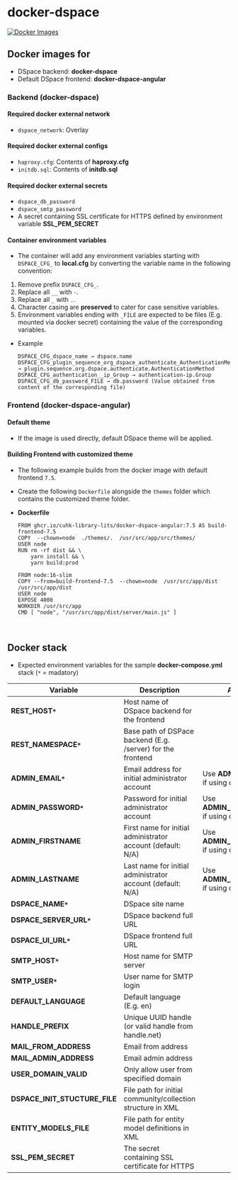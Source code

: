 # docker-dspace
[![Docker Images](https://github.com/cuhk-library-lits/docker-dspace/actions/workflows/deploy.yml/badge.svg)](https://github.com/cuhk-library-lits/docker-dspace/actions/workflows/deploy.yml)

## Docker images for
- DSpace backend: **docker-dspace**
- Default DSpace frontend: **docker-dspace-angular**

### Backend (docker-dspace)

#### Required docker external network
- `dspace_network`: Overlay

#### Required docker external configs
- `haproxy.cfg`: Contents of **haproxy.cfg**
- `initdb.sql`: Contents of **initdb.sql**

#### Required docker external secrets
- `dspace_db_password`
- `dspace_smtp_password`
- A secret containing SSL certificate for HTTPS defined by environment variable **SSL_PEM_SECRET**

#### Container environment variables
- The container will add any environment variables starting with `DSPACE_CFG_` to **local.cfg** by converting the variable name in the following convention:
1. Remove prefix `DSPACE_CFG_`.
2. Replace all `__` with `-`.
3. Replace all `_` with `.`.
4. Character casing are **preserved** to cater for case sensitive variables.
5. Environment variables ending with `_FILE` are expected to be files (E.g. mounted via docker secret) containing the value of the corresponding variables.

- Example
  ```
  DSPACE_CFG_dspace_name → dspace.name
  DSPACE_CFG_plugin_sequence_org_dspace_authenticate_AuthenticationMethod → plugin.sequence.org.dspace.authenticate.AuthenticationMethod
  DSPACE_CFG_authentication__ip_Group → authentication-ip.Group
  DSPACE_CFG_db_password_FILE → db.password (Value obtained from content of the corresponding file)
  ```

### Frontend (docker-dspace-angular)

#### Default theme
- If the image is used directly, default DSpace theme will be applied.

#### Building Frontend with customized theme

- The following example builds from the docker image with default frontend `7.5`.
- Create the following `Dockerfile` alongside the `themes` folder which contains the customized theme folder.

- **Dockerfile**
  ```
  FROM ghcr.io/cuhk-library-lits/docker-dspace-angular:7.5 AS build-frontend-7.5
  COPY  --chown=node  ./themes/.  /usr/src/app/src/themes/
  USER node
  RUN rm -rf dist && \
      yarn install && \
      yarn build:prod

  FROM node:16-slim
  COPY --from=build-frontend-7.5  --chown=node  /usr/src/app/dist  /usr/src/app/dist
  USER node
  EXPOSE 4000
  WORKDIR /usr/src/app
  CMD [ "node", "/usr/src/app/dist/server/main.js" ]
  ```

&nbsp;

## Docker stack
-  Expected environment variables for the sample **docker-compose.yml** stack (`*` = madatory)

| Variable                       | Description                                                  | Alternative                                         |
| ------------------------------ | ------------------------------------------------------------ | --------------------------------------------------- |
| **REST_HOST`*`**               | Host name of DSpace backend for the frontend                 |                                                     |
| **REST_NAMESPACE`*`**          | Base path of DSPace backend (E.g. /server) for the frontend  |                                                     |
| **ADMIN_EMAIL`*`**             | Email address for initial administrator account              | Use **ADMIN_EMAIL_FILE** if using docker secret     |
| **ADMIN_PASSWORD`*`**          | Password for initial administrator account                   | Use **ADMIN_PASSWORD_FILE** if using docker secret  |
| **ADMIN_FIRSTNAME**            | First name for initial administrator account (default: N/A)  | Use **ADMIN_FIRSTNAME_FILE** if using docker secret |
| **ADMIN_LASTNAME**             | Last name for initial administrator account (default: N/A)   | Use **ADMIN_LASTNAME_FILE** if using docker secret  |
| **DSPACE_NAME`*`**             | DSpace site name                                             |                                                     |
| **DSPACE_SERVER_URL`*`**       | DSpace backend full URL                                      |                                                     |
| **DSPACE_UI_URL`*`**           | DSpace frontend full URL                                     |                                                     |
| **SMTP_HOST`*`**               | Host name for SMTP server                                    |                                                     |
| **SMTP_USER`*`**               | User name for SMTP login                                     |                                                     |
| **DEFAULT_LANGUAGE**           | Default language (E.g. en)                                   |                                                     |
| **HANDLE_PREFIX**              | Unique UUID handle (or valid handle from handle.net)         |                                                     |
| **MAIL_FROM_ADDRESS**          | Email from address                                           |                                                     |
| **MAIL_ADMIN_ADDRESS**         | Email admin address                                          |                                                     |
| **USER_DOMAIN_VALID**          | Only allow user from specified domain                        |                                                     |
| **DSPACE_INIT_STUCTURE_FILE**  | File path for initial community/collection structure in XML  |                                                     |
| **ENTITY_MODELS_FILE**         | File path for entity model definitions in XML                |                                                     |
| **SSL_PEM_SECRET**             | The secret containing SSL certificate for HTTPS              |                                                     |

